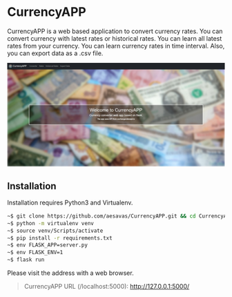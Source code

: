 # CurrencyAPP

CurrencyAPP is a web based application to convert currency rates. You can convert currency with latest rates or historical rates. You can learn all latest rates from your currency. You can learn currency rates in time interval. Also, you can export data as a .csv file.

![homepage](./static/assets/images/homepage.jpg)

## Installation

Installation requires Python3 and Virtualenv.

```bash
~$ git clone https://github.com/aesavas/CurrencyAPP.git && cd CurrencyAPP
~$ python -m virtualenv venv
~$ source venv/Scripts/activate
~$ pip install -r requirements.txt
~$ env FLASK_APP=server.py
~$ env FLASK_ENV=1
~$ flask run
```

Please visit the address with a web browser.

> CurrencyAPP URL (/localhost:5000): http://127.0.0.1:5000/